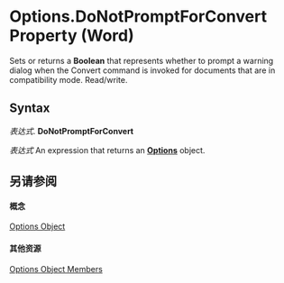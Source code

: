 
# Options.DoNotPromptForConvert Property (Word)

Sets or returns a  **Boolean** that represents whether to prompt a warning dialog when the Convert command is invoked for documents that are in compatibility mode. Read/write.


## Syntax

 _表达式_. **DoNotPromptForConvert**

 _表达式_ An expression that returns an **[Options](873b7b99-3fe1-fd89-9ece-a9355cb827dc.md)** object.


## 另请参阅


#### 概念


[Options Object](873b7b99-3fe1-fd89-9ece-a9355cb827dc.md)
#### 其他资源


[Options Object Members](http://msdn.microsoft.com/library/76cd9dfe-6bbb-4c3d-0bfc-79a62bedd15e%28Office.15%29.aspx)